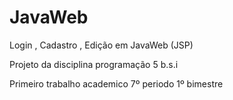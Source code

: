 # JavaWeb

Login , Cadastro , Edição em JavaWeb (JSP)

Projeto da disciplina programação 5 b.s.i

Primeiro trabalho academico 7º periodo 1º bimestre
